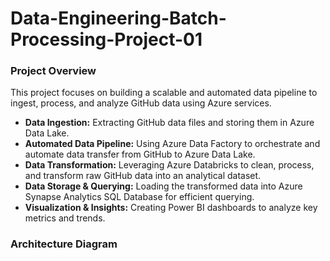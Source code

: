 # Data-Engineering-Batch-Processing-Project-01
### **Project Overview**
This project focuses on building a scalable and automated data pipeline to ingest, process, and analyze GitHub data using Azure services. 

- **Data Ingestion:** Extracting GitHub data files and storing them in Azure Data Lake.  
- **Automated Data Pipeline:** Using Azure Data Factory to orchestrate and automate data transfer from GitHub to Azure Data Lake.  
- **Data Transformation:** Leveraging Azure Databricks to clean, process, and transform raw GitHub data into an analytical dataset.  
- **Data Storage & Querying:** Loading the transformed data into Azure Synapse Analytics SQL Database for efficient querying.  
- **Visualization & Insights:** Creating Power BI dashboards to analyze key metrics and trends.  

### **Architecture Diagram**
